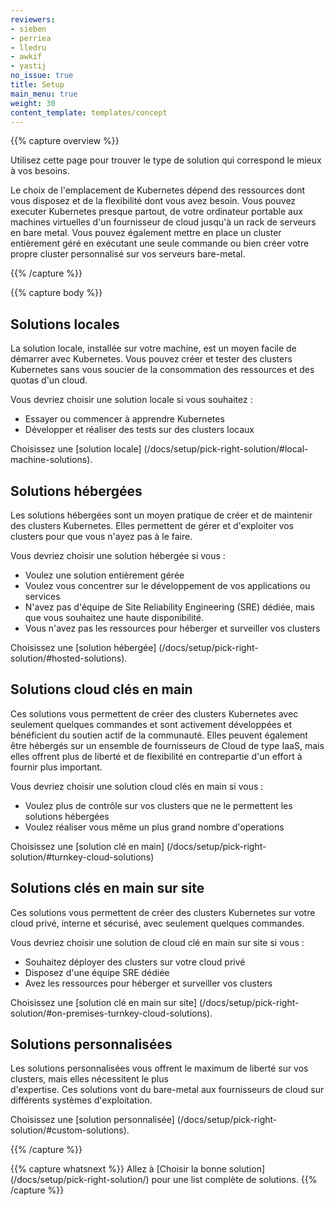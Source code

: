 ```yaml
---
reviewers:
- sieben
- perriea
- lledru
- awkif
- yastij
no_issue: true
title: Setup
main_menu: true
weight: 30
content_template: templates/concept
---
```

{{% capture overview %}}

Utilisez cette page pour trouver le type de solution qui correspond le mieux à vos besoins.

Le choix de l'emplacement de Kubernetes dépend des ressources dont vous disposez 
et de la flexibilité dont vous avez besoin. Vous pouvez executer Kubernetes presque partout, 
de votre ordinateur portable aux machines virtuelles d'un fournisseur de cloud jusqu'à un rack de serveurs en bare metal.
Vous pouvez également mettre en place un cluster entièrement géré en exécutant une seule commande ou bien créer 
votre propre cluster personnalisé sur vos serveurs bare-metal.

{{% /capture %}}

{{% capture body %}}

## Solutions locales

La solution locale, installée sur votre machine, est un moyen facile de démarrer avec Kubernetes. Vous
pouvez créer et tester des clusters Kubernetes sans vous soucier de la consommation 
des ressources et des quotas d'un cloud.

Vous devriez choisir une solution locale si vous souhaitez :

* Essayer ou commencer à apprendre Kubernetes
* Développer et réaliser des tests sur des clusters locaux

Choisissez une [solution locale] (/docs/setup/pick-right-solution/#local-machine-solutions).

## Solutions hébergées

Les solutions hébergées sont un moyen pratique de créer et de maintenir des clusters Kubernetes. Elles
permettent de gérer et d'exploiter vos clusters pour que vous n'ayez pas à le faire.  

Vous devriez choisir une solution hébergée si vous :

* Voulez une solution entièrement gérée
* Voulez vous concentrer sur le développement de vos applications ou services  
* N'avez pas d'équipe de Site Reliability Engineering (SRE) dédiée, mais que vous souhaitez une haute disponibilité.
* Vous n'avez pas les ressources pour héberger et surveiller vos clusters 

Choisissez une [solution hébergée] (/docs/setup/pick-right-solution/#hosted-solutions).

## Solutions cloud clés en main

Ces solutions vous permettent de créer des clusters Kubernetes avec seulement quelques commandes et 
sont activement développées et bénéficient du soutien actif de la communauté. Elles peuvent également être hébergés sur 
un ensemble de fournisseurs de Cloud de type IaaS, mais elles offrent plus de liberté et de flexibilité en contrepartie
d'un effort à fournir plus important.

Vous devriez choisir une solution cloud clés en main si vous :

* Voulez plus de contrôle sur vos clusters que ne le permettent les solutions hébergées
* Voulez réaliser vous même un plus grand nombre d'operations

Choisissez une [solution clé en main] (/docs/setup/pick-right-solution/#turnkey-cloud-solutions)

## Solutions clés en main sur site

Ces solutions vous permettent de créer des clusters Kubernetes sur votre cloud privé, interne et sécurisé,
avec seulement quelques commandes.

Vous devriez choisir une solution de cloud clé en main sur site si vous :

* Souhaitez déployer des clusters sur votre cloud privé
* Disposez d'une équipe SRE dédiée
* Avez les ressources pour héberger et surveiller vos clusters

Choisissez une [solution clé en main sur site] (/docs/setup/pick-right-solution/#on-premises-turnkey-cloud-solutions).

## Solutions personnalisées

Les solutions personnalisées vous offrent le maximum de liberté sur vos clusters, mais elles nécessitent le plus  
d'expertise. Ces solutions vont du bare-metal aux fournisseurs de cloud sur 
différents systèmes d'exploitation.

Choisissez une [solution personnalisée] (/docs/setup/pick-right-solution/#custom-solutions).

{{% /capture %}}

{{% capture whatsnext %}}
Allez à [Choisir la bonne solution] (/docs/setup/pick-right-solution/) pour une list complète de solutions.
{{% /capture %}}
